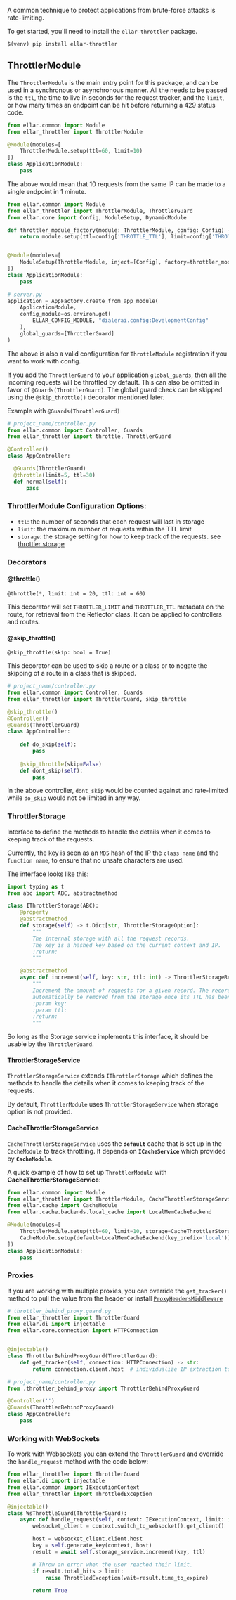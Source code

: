 A common technique to protect applications from brute-force attacks is rate-limiting. 

To get started, you'll need to install the `ellar-throttler` package.

```shell
$(venv) pip install ellar-throttler
```

## **ThrottlerModule**

The `ThrottlerModule` is the main entry point for this package, and can be used in a synchronous or asynchronous manner. 
All the needs to be passed is the `ttl`, the time to live in seconds for the request tracker, and the `limit`, 
or how many times an endpoint can be hit before returning a 429 status code.

```python
from ellar.common import Module
from ellar_throttler import ThrottlerModule

@Module(modules=[
    ThrottlerModule.setup(ttl=60, limit=10)
])
class ApplicationModule:
    pass
```
The above would mean that 10 requests from the same IP can be made to a single endpoint in 1 minute.

```python
from ellar.common import Module
from ellar_throttler import ThrottlerModule, ThrottlerGuard
from ellar.core import Config, ModuleSetup, DynamicModule

def throttler_module_factory(module: ThrottlerModule, config: Config) -> DynamicModule:
    return module.setup(ttl=config['THROTTLE_TTL'], limit=config['THROTTLE_LIMIT'])


@Module(modules=[
    ModuleSetup(ThrottlerModule, inject=[Config], factory=throttler_module_factory)
])
class ApplicationModule:
    pass

# server.py
application = AppFactory.create_from_app_module(
    ApplicationModule,
    config_module=os.environ.get(
        ELLAR_CONFIG_MODULE, "dialerai.config:DevelopmentConfig"
    ),
    global_guards=[ThrottlerGuard]
)
```
The above is also a valid configuration for `ThrottleModule` registration if you want to work with config.

If you add the `ThrottlerGuard` to your application `global_guards`, then all the incoming requests will be throttled by default. 
This can also be omitted in favor of `@Guards(ThrottlerGuard)`. The global guard check can be skipped using the `@skip_throttle()` decorator mentioned later.

Example with `@Guards(ThrottlerGuard)`
```python
# project_name/controller.py
from ellar.common import Controller, Guards
from ellar_throttler import throttle, ThrottlerGuard

@Controller()
class AppController:

  @Guards(ThrottlerGuard)
  @throttle(limit=5, ttl=30)
  def normal(self):
      pass

```

### **ThrottlerModule Configuration Options:**

- `ttl`:	the number of seconds that each request will last in storage
- `limit`:	the maximum number of requests within the TTL limit
- `storage`: the storage setting for how to keep track of the requests. see [throttler storage](#throttlerstorageservice)


### Decorators

#### @throttle()
```
@throttle(*, limit: int = 20, ttl: int = 60)
```
This decorator will set `THROTTLER_LIMIT` and `THROTTLER_TTL` metadata on the route, for retrieval from the Reflector class. 
It can be applied to controllers and routes.

#### @skip_throttle()
```
@skip_throttle(skip: bool = True)
```
This decorator can be used to skip a route or a class or to negate the skipping of a route in 
a class that is skipped.

```python
# project_name/controller.py
from ellar.common import Controller, Guards
from ellar_throttler import ThrottlerGuard, skip_throttle

@skip_throttle()
@Controller()
@Guards(ThrottlerGuard)
class AppController:
  
    def do_skip(self):
        pass
  
    @skip_throttle(skip=False)
    def dont_skip(self):
        pass
```
In the above controller, `dont_skip` would be counted against and 
rate-limited while `do_skip` would not be limited in any way.

### **ThrottlerStorage**
Interface to define the methods to handle the details when it comes to keeping track of the requests.

Currently, the key is seen as an `MD5` hash of the IP the `class name` and the `function name`, 
to ensure that no unsafe characters are used.

The interface looks like this:

```python
import typing as t
from abc import ABC, abstractmethod

class IThrottlerStorage(ABC):
    @property
    @abstractmethod
    def storage(self) -> t.Dict[str, ThrottlerStorageOption]:
        """
        The internal storage with all the request records.
        The key is a hashed key based on the current context and IP.
        :return:
        """

    @abstractmethod
    async def increment(self, key: str, ttl: int) -> ThrottlerStorageRecord:
        """
        Increment the amount of requests for a given record. The record will
        automatically be removed from the storage once its TTL has been reached.
        :param key:
        :param ttl:
        :return:
        """
```
So long as the Storage service implements this interface, it should be usable by the `ThrottlerGuard`.

#### **ThrottlerStorageService**
`ThrottlerStorageService` extends `IThrottlerStorage` which defines the methods to handle the details when 
it comes to keeping track of the requests.

By default, `ThrottlerModule` uses `ThrottlerStorageService` when storage option is not provided.

#### **CacheThrottlerStorageService**
`CacheThrottlerStorageService` uses the **`default`** cache that is set up in the `CacheModule` to track throttling.
It depends on **`ICacheService`** which provided by **`CacheModule`**.

A quick example of how to set up `ThrottlerModule` with **CacheThrottlerStorageService**:

```python
from ellar.common import Module
from ellar_throttler import ThrottlerModule, CacheThrottlerStorageService
from ellar.cache import CacheModule
from ellar.cache.backends.local_cache import LocalMemCacheBackend

@Module(modules=[
    ThrottlerModule.setup(ttl=60, limit=10, storage=CacheThrottlerStorageService),
    CacheModule.setup(default=LocalMemCacheBackend(key_prefix='local'))
])
class ApplicationModule:
    pass
```

### **Proxies**
If you are working with multiple proxies, you can override the `get_tracker()` method to pull the value from the header or install 
[`ProxyHeadersMiddleware`](https://github.com/encode/uvicorn/blob/master/uvicorn/middleware/proxy_headers.py)

```python
# throttler_behind_proxy.guard.py
from ellar_throttler import ThrottlerGuard
from ellar.di import injectable
from ellar.core.connection import HTTPConnection


@injectable()
class ThrottlerBehindProxyGuard(ThrottlerGuard):
    def get_tracker(self, connection: HTTPConnection) -> str:
        return connection.client.host  # individualize IP extraction to meet your own needs

# project_name/controller.py
from .throttler_behind_proxy import ThrottlerBehindProxyGuard

@Controller('')
@Guards(ThrottlerBehindProxyGuard)
class AppController:
    pass
```

### **Working with WebSockets**
To work with Websockets you can extend the `ThrottlerGuard` and override the `handle_request` method with the code below:
```python
from ellar_throttler import ThrottlerGuard
from ellar.di import injectable
from ellar.common import IExecutionContext
from ellar_throttler import ThrottledException

@injectable()
class WsThrottleGuard(ThrottlerGuard):
    async def handle_request(self, context: IExecutionContext, limit: int, ttl: int) -> bool:
        websocket_client = context.switch_to_websocket().get_client()

        host = websocket_client.client.host
        key = self.generate_key(context, host)
        result = await self.storage_service.increment(key, ttl)

        # Throw an error when the user reached their limit.
        if result.total_hits > limit:
            raise ThrottledException(wait=result.time_to_expire)
        
        return True
```
